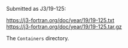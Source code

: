 Submitted as J3/19-125:

https://j3-fortran.org/doc/year/19/19-125.txt  
https://j3-fortran.org/doc/year/19/19-125.tar.gz

The `Containers` directory.
